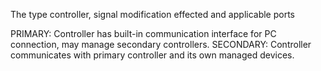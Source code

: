 The type controller, signal modification effected and applicable ports


<!-- comment -->


PRIMARY: Controller has built-in communication interface for PC connection, may manage secondary controllers.
SECONDARY: Controller communicates with primary controller and its own managed devices.

